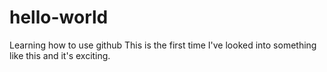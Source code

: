 # hello-world
Learning how to use github
This is the first time I've
looked into something like
this and it's exciting.
